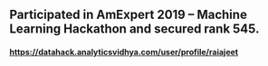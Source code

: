 ## Participated in AmExpert 2019 – Machine Learning Hackathon and secured rank 545.
#### https://datahack.analyticsvidhya.com/user/profile/raiajeet
